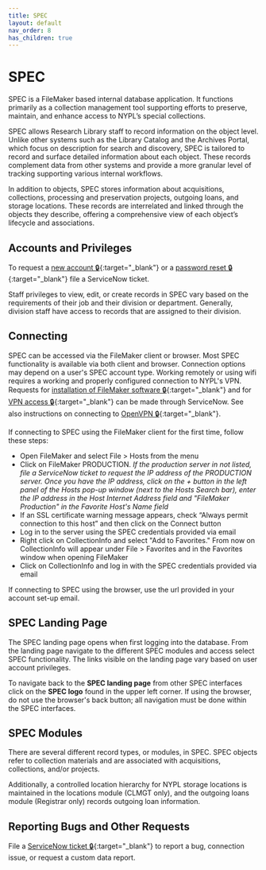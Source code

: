 ```yaml
---
title: SPEC
layout: default
nav_order: 8
has_children: true
---
```


# SPEC
SPEC is a FileMaker based internal database application. It functions primarily as a collection management tool supporting efforts to preserve, maintain, and enhance access to NYPL’s special collections. 

SPEC allows Research Library staff to record information on the object level. Unlike other systems such as the Library Catalog and the Archives Portal, which focus on description for search and discovery, SPEC is tailored to record and surface detailed information about each object. These records complement data from other systems and provide a more granular level of tracking supporting various internal workflows.

In addition to objects, SPEC stores information about acquisitions, collections, processing and preservation projects, outgoing loans, and storage locations. These records are interrelated and linked through the objects they describe, offering a comprehensive view of each object’s lifecycle and associations.


## Accounts and Privileges 
To request a [new account 🔒](https://nyplprod.service-now.com/nyplsp?id=sc_cat_item&sys_id=583fa04c1b9c305090088550cd4bcb3e){:target="_blank"} or a [password reset 🔒](https://nyplprod.service-now.com/nyplsp?id=sc_cat_item&sys_id=7a94d5bb1b88fc1090088550cd4bcb66){:target="_blank"} file a ServiceNow ticket.

Staff privileges to view, edit, or create records in SPEC vary based on the requirements of their job and their division or department. Generally, division staff have access to records that are assigned to their division.


## Connecting
SPEC can be accessed via the FileMaker client or browser. Most SPEC functionality is available via both client and browser. Connection options may depend on a user's SPEC account type. Working remotely or using wifi requires a working and properly configured connection to NYPL's VPN. Requests for [installation of FileMaker software 🔒](https://nyplprod.service-now.com/nyplsp?id=sc_cat_item&sys_id=194f82c0e91ac1006a42bcaec0898ac1){:target="_blank"} and for [VPN access 🔒](https://nyplprod.service-now.com/nyplsp?id=sc_cat_item&sys_id=3ae790c0878db9006a42c74d19434d00){:target="_blank"} can be made through ServiceNow. See also instructions on connecting to [OpenVPN 🔒](https://docs.google.com/document/d/1BQ-k__gyTYMnTP0RmDxcfY4-Tm6dkdMw5mQEivNUt-4/edit?usp=sharing){:target="_blank"}.

If connecting to SPEC using the FileMaker client for the first time, follow these steps:  
- Open FileMaker and select File > Hosts from the menu
- Click on FileMaker PRODUCTION. *If the production server in not listed, file a ServiceNow ticket to request the IP address of the PRODUCTION server. Once you have the IP address, click on the + button in the left panel of the Hosts pop-up window (next to the Hosts Search bar), enter the IP address in the Host Internet Address field and "FileMaker Production" in the Favorite Host's Name field*
- If an SSL certificate warning message appears, check “Always permit connection to this host” and then click on the Connect button
- Log in to the server using the SPEC credentials provided via email
- Right click on CollectionInfo and select "Add to Favorites." From now on CollectionInfo will appear under File > Favorites and in the Favorites window when opening FileMaker 
- Click on CollectionInfo and log in with the SPEC credentials provided via email

If connecting to SPEC using the browser, use the url provided in your account set-up email.


## SPEC Landing Page
The SPEC landing page opens when first logging into the database. From the landing page navigate to the different SPEC modules and access select SPEC functionality. The links visible on the landing page vary based on user account privileges. 

To navigate back to the **SPEC landing page** from other SPEC interfaces click on the **SPEC logo** found in the upper left corner. If using the browser, do not use the browser's back button; all navigation must be done within the SPEC interfaces. 


## SPEC Modules
There are several different record types, or modules, in SPEC. SPEC objects refer to collection materials and are associated with acquisitions, collections, and/or projects. 

Additionally, a controlled location hierarchy for NYPL storage locations is maintained in the locations module (CLMGT only), and the outgoing loans module (Registrar only) records outgoing loan information. 


## Reporting Bugs and Other Requests
File a [ServiceNow ticket 🔒](https://nyplprod.service-now.com/nyplsp?id=sc_cat_item&sys_id=5e3263d3e982c1006a42bcaec0898a27){:target="_blank"} to report a bug, connection issue, or request a custom data report.

